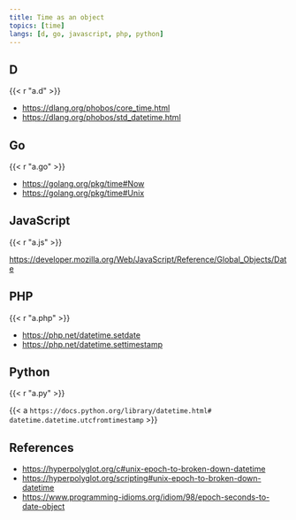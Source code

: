 ```yaml
---
title: Time as an object
topics: [time]
langs: [d, go, javascript, php, python]
---
```


## D

{{< r "a.d" >}}

- <https://dlang.org/phobos/core_time.html>
- <https://dlang.org/phobos/std_datetime.html>

## Go

{{< r "a.go" >}}

- <https://golang.org/pkg/time#Now>
- <https://golang.org/pkg/time#Unix>

## JavaScript

{{< r "a.js" >}}

<https://developer.mozilla.org/Web/JavaScript/Reference/Global_Objects/Date>

## PHP

{{< r "a.php" >}}

- <https://php.net/datetime.setdate>
- <https://php.net/datetime.settimestamp>

## Python

{{< r "a.py" >}}

{{< a `https://docs.python.org/library/datetime.html#
datetime.datetime.utcfromtimestamp` >}}

## References

- <https://hyperpolyglot.org/c#unix-epoch-to-broken-down-datetime>
- <https://hyperpolyglot.org/scripting#unix-epoch-to-broken-down-datetime>
- <https://www.programming-idioms.org/idiom/98/epoch-seconds-to-date-object>
